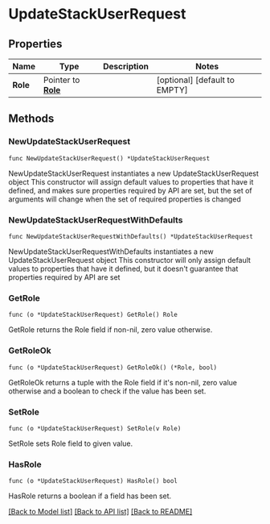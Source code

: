 # UpdateStackUserRequest

## Properties

Name | Type | Description | Notes
------------ | ------------- | ------------- | -------------
**Role** | Pointer to [**Role**](Role.md) |  | [optional] [default to EMPTY]

## Methods

### NewUpdateStackUserRequest

`func NewUpdateStackUserRequest() *UpdateStackUserRequest`

NewUpdateStackUserRequest instantiates a new UpdateStackUserRequest object
This constructor will assign default values to properties that have it defined,
and makes sure properties required by API are set, but the set of arguments
will change when the set of required properties is changed

### NewUpdateStackUserRequestWithDefaults

`func NewUpdateStackUserRequestWithDefaults() *UpdateStackUserRequest`

NewUpdateStackUserRequestWithDefaults instantiates a new UpdateStackUserRequest object
This constructor will only assign default values to properties that have it defined,
but it doesn't guarantee that properties required by API are set

### GetRole

`func (o *UpdateStackUserRequest) GetRole() Role`

GetRole returns the Role field if non-nil, zero value otherwise.

### GetRoleOk

`func (o *UpdateStackUserRequest) GetRoleOk() (*Role, bool)`

GetRoleOk returns a tuple with the Role field if it's non-nil, zero value otherwise
and a boolean to check if the value has been set.

### SetRole

`func (o *UpdateStackUserRequest) SetRole(v Role)`

SetRole sets Role field to given value.

### HasRole

`func (o *UpdateStackUserRequest) HasRole() bool`

HasRole returns a boolean if a field has been set.


[[Back to Model list]](../README.md#documentation-for-models) [[Back to API list]](../README.md#documentation-for-api-endpoints) [[Back to README]](../README.md)


